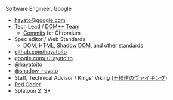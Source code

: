 <!--
page: true
title: About Me
slug: ''
template: index
-->

Software Engineer, Google

- <hayato@google.com>
- Tech Lead / [DOM++ Team](https://www.chromium.org/teams/dom-team)
  - [Commits](https://chromium-review.googlesource.com/q/owner:hayato%2540chromium.org)
    for Chromium
- Spec editor / Web Standards
  - [DOM](https://github.com/whatwg/dom/),
    [HTML](https://github.com/whatwg/html/),
    [Shadow DOM](https://w3c.github.io/webcomponents/spec/shadow/), and other
    standards
- [github.com/hayatoito](http://github.com/hayatoito)
- [google.com/+HayatoIto](http://google.com/+HayatoIto)
- [@hayatoito](http://twitter.com/hayatoito)
- [@shadow_hayato](http://twitter.com/shadow_hayato)
- Staff, Technical Advisor / Kings' Viking
  ([王様達のヴァイキング](https://csbs.shogakukan.co.jp/book?book_group_id=7000))
- [Red Coder](https://www.topcoder.com/members/gentoo/)
- Splatoon 2: S+
